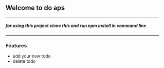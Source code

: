 ## Welcome to do aps
___
##### for using this project clone this and run npm install in command line
___
### Features 
- add your new todo
- delete todo

